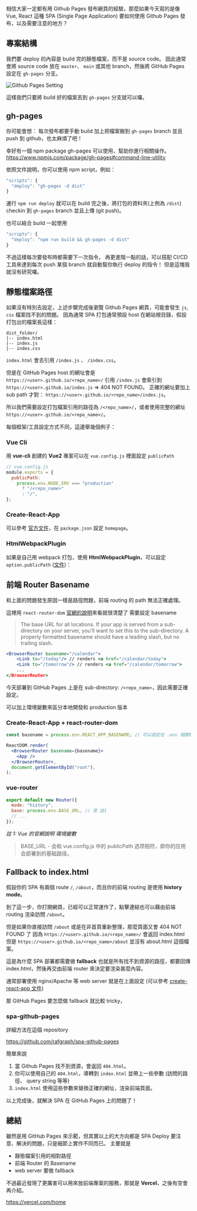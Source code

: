 相信大家一定都有用 Github Pages 發布網頁的經驗，那麼如果今天寫的是像 Vue, React 這種 SPA (Single Page Application) 要如何使用 Github Pages 發布，以及需要注意的地方？

## 專案結構

我們要 deploy 的內容是 build 完的靜態檔案，而不是 source code。
因此通常會將 source code 放在 `master`、 `main` 或其他 branch，然後將 GitHub Pages 設定在 `gh-pages` 分支。

![Github Pages Setting](https://i.imgur.com/JZX0VE3.jpg)

這樣我們只要將 build 好的檔案丟到 `gh-pages` 分支就可以囉。

## gh-pages

你可能會想：
每次發布都要手動 build 加上把檔案搬到 `gh-pages` branch 並且 push 到 github，也太麻煩了吧！

幸好有一個 npm package gh-pages 可以使用，幫助你進行相關操作。
https://www.npmjs.com/package/gh-pages#command-line-utility

依照文件說明，你可以使用 npm script，例如：

```javascript
"scripts": {
  "deploy": "gh-pages -d dist"
}
```

運行 `npm run deploy` 就可以在 build 完之後，將打包的資料夾(上例為 `/dist`) checkin 到 `gh-pages` branch 並且上傳 (git push)。

也可以結合 build 一起使用

```javascript
"scripts": {
  "deploy": "npm run build && gh-pages -d dist"
}
```

不過這樣每次要發布時都需要下一次指令，
再更進階一點的話，可以搭配 CI/CD 工具來達到每次 push 某個 branch 就自動幫你執行 deploy 的指令！
但是這塊我就沒有研究囉。

## 靜態檔案路徑

如果沒有特別去設定，上述步驟完成後瀏覽 Github Pages 網頁，可能會發生 `js`, `css` 檔案找不到的問題。
因為通常 SPA 打包通常預設 host 在網站根目錄，假設打包出的檔案長這樣：

```tree
dist_folder/
|-- index.html
|-- index.js
|-- index.css
```

`index.html` 會去引用 `/index.js` 、 `/index.css`。

但是在 GitHub Pages host 的網址會是 `https://<user>.github.io/<repo_name>/`
引用 `/index.js` 會索引到 `https://<user>.github.io/index.js` => 404 NOT FOUND。
正確的網址要加上 sub path 才對： `https://<user>.github.io/<repo_name>/index.js`。

所以我們需要設定打包檔案引用的路徑為 `/<repo_name>/`，或者使用完整的網址 `https://<user>.github.io/<repo_name>/`。

每個框架/工具設定方式不同，這邊舉幾個例子：

### Vue Cli

用 **vue-cli** 創建的 **Vue2** 專案可以在 `vue.config.js` 裡面設定 `publicPath`

```javascript
// vue.config.js
module.exports = {
  publicPath:
    process.env.NODE_ENV === "production"
      ? "/<repo_name>"
      : "/",
};
```

### Create-React-App

可以參考 [官方文件](https://create-react-app.dev/docs/deployment/#github-pages)，在 `package.json` 設定 `homepage`。

### HtmlWebpackPlugin

如果是自己用 webpack 打包，使用 **HtmlWebpackPlugin**，可以設定 `option.publicPath` ([文件](https://github.com/jantimon/html-webpack-plugin#options))：

## 前端 Router Basename

和上面的問題發生原因一樣是路徑問題，前端 routing 的 path 無法正確處理。

這裡用 `react-router-dom` [官網的說明](https://reactrouter.com/web/api/BrowserRouter/basename-string)來看就很清楚了
需要設定 basename

> The base URL for all locations. If your app is served from a sub-directory on your server, you’ll want to set this to the sub-directory. A properly formatted basename should have a leading slash, but no trailing slash.

```jsx
<BrowserRouter basename="/calendar">
    <Link to="/today"/> // renders <a href="/calendar/today">
    <Link to="/tomorrow"/> // renders <a href="/calendar/tomorrow">
    ...
</BrowserRouter>
```

今天部署到 GitHub Pages 上是在 sub-directory: `/<repo_name>`，因此需要正確設定。

可以加上環境變數來區分本地開發和 production 版本

### Create-React-App + react-router-dom

```jsx
const basename = process.env.REACT_APP_BASENAME; // 可以設定在 .env 相關檔案

ReactDOM.render(
  <BrowserRouter basename={basename}>
    <App />
  </BrowserRouter>,
  document.getElementById("root"),
);
```

### vue-router

```javascript
export default new Router({
  mode: "history",
  base: process.env.BASE_URL, // 見 註1
  // ...
});
```

_註 1: Vue 的官網說明 環境變數_

> BASE_URL - 会和 vue.config.js 中的 publicPath 选项相符，即你的应用会部署到的基础路径。

## Fallback to index.html

假設你的 SPA 有兩個 route `/`, `/about`，而且你的前端 routing 是使用 **history mode**。

到了這一步，你打開網頁，已經可以正常運作了，點擊連結也可以藉由前端 routing 渲染訪問 `/about`。

但是如果你直接訪問 `/about` 或是在非首頁重新整理，那麼頁面又會 404 NOT FOUND 了
因為 `https://<user>.github.io/<repo_name>/` 會返回 index.html
但是 `https://<user>.github.io/<repo_name>/about` 並沒有 about.html 這個檔案。

這是為什麼 SPA 部署都需要做 **fallback**
也就是所有找不到資源的路徑，都要回傳 index.html，然後再交由前端 router 來決定要渲染甚麼內容。

通常部署使用 nginx/Apache 等 web server 就是在上面設定 (可以參考 [create-react-app 文件](https://create-react-app.dev/docs/deployment/#serving-apps-with-client-side-routing))

那 GitHub Pages 要怎麼做 fallback 就比較 tricky，

### spa-github-pages

詳細方法在這個 repository

https://github.com/rafgraph/spa-github-pages

簡單來說

1. 當 Github Pages 找不到資源，會返回 `404.html`。
2. 你可以使用自己的 `404.html`，導轉到 `index.html` 並帶上一些參數 (訪問的路徑、 query string 等等)
3. `index.html` 使用這些參數來替換正確的網址，渲染前端頁面。

以上完成後，就解決 SPA 在 GitHub Pages 上的問題了！

## 總結

雖然是用 GitHub Pages 來示範，但其實以上的大方向都是 SPA Deploy 要注意、解決的問題，只是細節上實作不同而已。
主要就是

- 靜態檔案引用的相對路徑
- 前端 Router 的 Basename
- web server 要做 fallback

不過最近發現了更厲害可以用來放前端專案的服務，那就是 **Vercel**，之後有空會再介紹。

https://vercel.com/home
